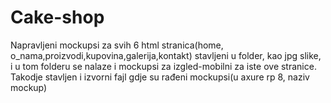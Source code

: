# Cake-shop
Napravljeni mockupsi za svih 6 html stranica(home, o_nama,proizvodi,kupovina,galerija,kontakt)
stavljeni u folder, kao jpg slike, i u tom folderu se nalaze i mockupsi za izgled-mobilni za iste ove stranice.
Takodje stavljen i izvorni fajl gdje su rađeni mockupsi(u axure rp 8, naziv mockup)
